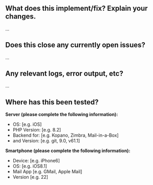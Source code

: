 <!-- If you haven't released code to this project under github before please consider doing so now, the below is alternative wording that you can choose to use -->
<!-- Released under the GNU Affero General Public License (AGPL), version 3 and Trademark Additional Terms. -->

<!-- Thanks for sending a pull request! The below is all optional. -->

What does this implement/fix? Explain your changes.
---------------------------------------------------
...


Does this close any currently open issues?
------------------------------------------
...


Any relevant logs, error output, etc?
-------------------------------------
...


Where has this been tested?
---------------------------
**Server (please complete the following information):**
 - OS: [e.g. iOS]
 - PHP Version: [e.g. 8.2] 
 - Backend for: [e.g. Kopano, Zimbra, Mail-in-a-Box]
 - and Version: [e.g. git, 9.0, v61.1]

**Smartphone (please complete the following information):**
 - Device: [e.g. iPhone6]
 - OS: [e.g. iOS8.1]
 - Mail App [e.g. GMail, Apple Mail] 
 - Version [e.g. 22]
